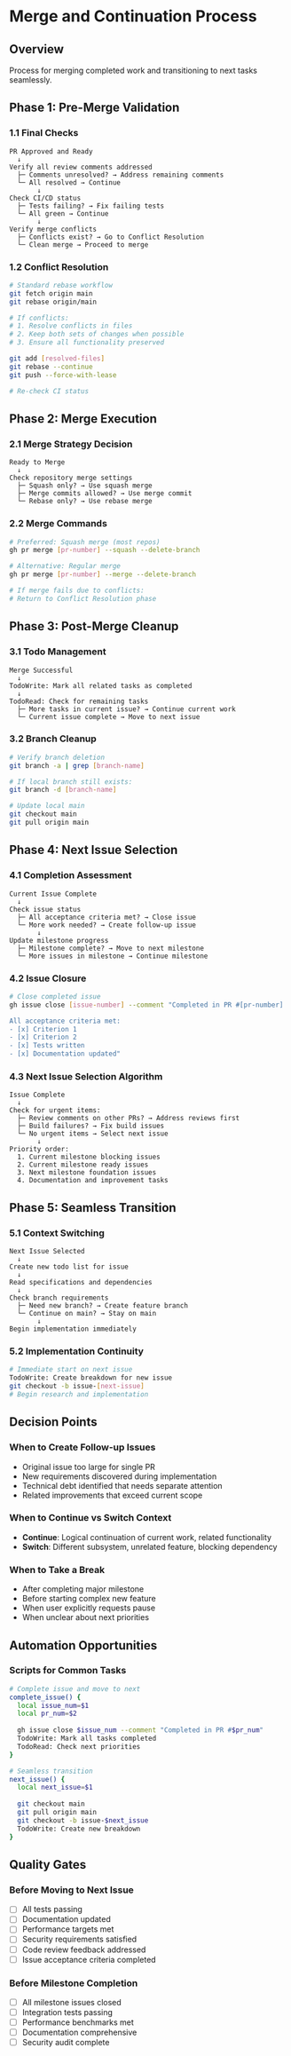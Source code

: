 # Merge and Continuation Process

## Overview
Process for merging completed work and transitioning to next tasks seamlessly.

## Phase 1: Pre-Merge Validation

### 1.1 Final Checks
```
PR Approved and Ready
  ↓
Verify all review comments addressed
  ├─ Comments unresolved? → Address remaining comments
  └─ All resolved → Continue
       ↓
Check CI/CD status
  ├─ Tests failing? → Fix failing tests
  └─ All green → Continue
       ↓
Verify merge conflicts
  ├─ Conflicts exist? → Go to Conflict Resolution
  └─ Clean merge → Proceed to merge
```

### 1.2 Conflict Resolution
```bash
# Standard rebase workflow
git fetch origin main
git rebase origin/main

# If conflicts:
# 1. Resolve conflicts in files
# 2. Keep both sets of changes when possible
# 3. Ensure all functionality preserved

git add [resolved-files]
git rebase --continue
git push --force-with-lease

# Re-check CI status
```

## Phase 2: Merge Execution

### 2.1 Merge Strategy Decision
```
Ready to Merge
  ↓
Check repository merge settings
  ├─ Squash only? → Use squash merge
  ├─ Merge commits allowed? → Use merge commit
  └─ Rebase only? → Use rebase merge
```

### 2.2 Merge Commands
```bash
# Preferred: Squash merge (most repos)
gh pr merge [pr-number] --squash --delete-branch

# Alternative: Regular merge
gh pr merge [pr-number] --merge --delete-branch

# If merge fails due to conflicts:
# Return to Conflict Resolution phase
```

## Phase 3: Post-Merge Cleanup

### 3.1 Todo Management
```
Merge Successful
  ↓
TodoWrite: Mark all related tasks as completed
  ↓
TodoRead: Check for remaining tasks
  ├─ More tasks in current issue? → Continue current work
  └─ Current issue complete → Move to next issue
```

### 3.2 Branch Cleanup
```bash
# Verify branch deletion
git branch -a | grep [branch-name]

# If local branch still exists:
git branch -d [branch-name]

# Update local main
git checkout main
git pull origin main
```

## Phase 4: Next Issue Selection

### 4.1 Completion Assessment
```
Current Issue Complete
  ↓
Check issue status
  ├─ All acceptance criteria met? → Close issue
  └─ More work needed? → Create follow-up issue
       ↓
Update milestone progress
  ├─ Milestone complete? → Move to next milestone
  └─ More issues in milestone → Continue milestone
```

### 4.2 Issue Closure
```bash
# Close completed issue
gh issue close [issue-number] --comment "Completed in PR #[pr-number]

All acceptance criteria met:
- [x] Criterion 1
- [x] Criterion 2
- [x] Tests written
- [x] Documentation updated"
```

### 4.3 Next Issue Selection Algorithm
```
Issue Complete
  ↓
Check for urgent items:
  ├─ Review comments on other PRs? → Address reviews first
  ├─ Build failures? → Fix build issues
  └─ No urgent items → Select next issue
       ↓
Priority order:
  1. Current milestone blocking issues
  2. Current milestone ready issues
  3. Next milestone foundation issues
  4. Documentation and improvement tasks
```

## Phase 5: Seamless Transition

### 5.1 Context Switching
```
Next Issue Selected
  ↓
Create new todo list for issue
  ↓
Read specifications and dependencies
  ↓
Check branch requirements
  ├─ Need new branch? → Create feature branch
  └─ Continue on main? → Stay on main
       ↓
Begin implementation immediately
```

### 5.2 Implementation Continuity
```bash
# Immediate start on next issue
TodoWrite: Create breakdown for new issue
git checkout -b issue-[next-issue]
# Begin research and implementation
```

## Decision Points

### When to Create Follow-up Issues
- Original issue too large for single PR
- New requirements discovered during implementation
- Technical debt identified that needs separate attention
- Related improvements that exceed current scope

### When to Continue vs Switch Context
- **Continue**: Logical continuation of current work, related functionality
- **Switch**: Different subsystem, unrelated feature, blocking dependency

### When to Take a Break
- After completing major milestone
- Before starting complex new feature
- When user explicitly requests pause
- When unclear about next priorities

## Automation Opportunities

### Scripts for Common Tasks
```bash
# Complete issue and move to next
complete_issue() {
  local issue_num=$1
  local pr_num=$2
  
  gh issue close $issue_num --comment "Completed in PR #$pr_num"
  TodoWrite: Mark all tasks completed
  TodoRead: Check next priorities
}

# Seamless transition
next_issue() {
  local next_issue=$1
  
  git checkout main
  git pull origin main
  git checkout -b issue-$next_issue
  TodoWrite: Create new breakdown
}
```

## Quality Gates

### Before Moving to Next Issue
- [ ] All tests passing
- [ ] Documentation updated
- [ ] Performance targets met
- [ ] Security requirements satisfied
- [ ] Code review feedback addressed
- [ ] Issue acceptance criteria completed

### Before Milestone Completion
- [ ] All milestone issues closed
- [ ] Integration tests passing
- [ ] Performance benchmarks met
- [ ] Documentation comprehensive
- [ ] Security audit complete